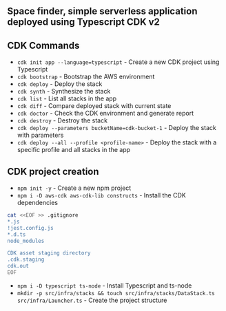 ## Space finder, simple serverless application deployed using Typescript CDK v2

## CDK Commands

* `cdk init app --language=typescript` - Create a new CDK project using Typescript
* `cdk bootstrap` - Bootstrap the AWS environment
* `cdk deploy` - Deploy the stack
* `cdk synth` - Synthesize the stack
* `cdk list` - List all stacks in the app
* `cdk diff` - Compare deployed stack with current state
* `cdk doctor` - Check the CDK environment and generate report
* `cdk destroy` - Destroy the stack
* `cdk deploy --parameters bucketName=cdk-bucket-1` - Deploy the stack with parameters
* `cdk deploy --all --profile <profile-name>` - Deploy the stack with a specific profile and all stacks in the app

## CDK project creation
* `npm init -y` - Create a new npm project
* `npm i -D aws-cdk aws-cdk-lib constructs` - Install the CDK dependencies
```bash
cat <<EOF >> .gitignore
*.js
!jest.config.js
*.d.ts
node_modules

CDK asset staging directory
.cdk.staging
cdk.out
EOF
```
* `npm i -D typescript ts-node` - Install Typescript and ts-node
* `mkdir -p src/infra/stacks && touch src/infra/stacks/DataStack.ts src/infra/Launcher.ts` - Create the project structure